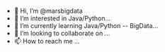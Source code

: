- 👋 Hi, I’m @marsbigdata
- 👀 I’m interested in Java/Python...
- 🌱 I’m currently learning Java/Python -- BigData...
- 💞️ I’m looking to collaborate on ...
- 📫 How to reach me ...

<!---
marsbigdata/marsbigdata is a ✨ special ✨ repository because its `README.md` (this file) appears on your GitHub profile.
You can click the Preview link to take a look at your changes.
--->
